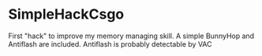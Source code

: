 # SimpleHackCsgo
First "hack" to improve my memory managing skill. A simple BunnyHop and Antiflash are included. Antiflash is probably detectable by VAC
